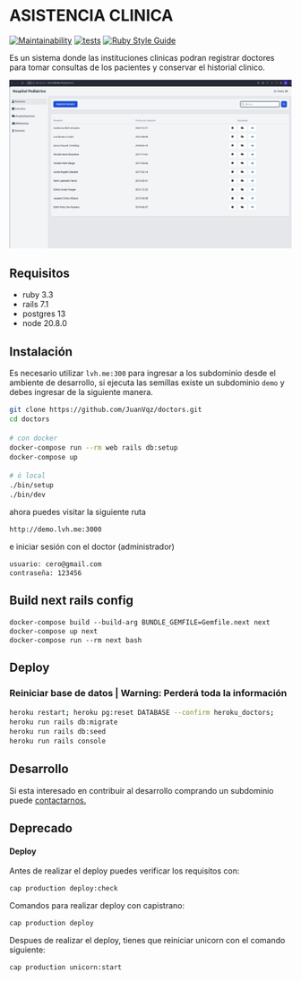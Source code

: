 # ASISTENCIA CLINICA

[![Maintainability](https://api.codeclimate.com/v1/badges/09e3708ac24f9016f6fd/maintainability)](https://codeclimate.com/github/JuanVqz/doctors/maintainability)
[![tests](https://github.com/JuanVqz/doctors/actions/workflows/tests.yml/badge.svg?branch=main)](https://github.com/JuanVqz/doctors/actions/workflows/tests.yml)
[![Ruby Style Guide](https://img.shields.io/badge/code_style-standard-brightgreen.svg)](https://github.com/testdouble/standard)


Es un sistema donde las instituciones clinicas podran registrar doctores para
tomar consultas de los pacientes y conservar el historial clinico.

![dashboard](dash.png)

## Requisitos

- ruby 3.3
- rails 7.1
- postgres 13
- node 20.8.0

## Instalación

Es necesario utilizar `lvh.me:300` para ingresar a los subdominio desde el ambiente
de desarrollo, si ejecuta las semillas existe un subdominio `demo`
y debes ingresar de la siguiente manera.

```sh
git clone https://github.com/JuanVqz/doctors.git
cd doctors

# con docker
docker-compose run --rm web rails db:setup
docker-compose up

# ó local
./bin/setup
./bin/dev
```

ahora puedes visitar la siguiente ruta

```bash
http://demo.lvh.me:3000
```

e iniciar sesión con el doctor (administrador)

```
usuario: cero@gmail.com
contraseña: 123456
```

## Build next rails config

```
docker-compose build --build-arg BUNDLE_GEMFILE=Gemfile.next next
docker-compose up next
docker-compose run --rm next bash
```

## Deploy

### Reiniciar base de datos | Warning: Perderá toda la información

```bash
heroku restart; heroku pg:reset DATABASE --confirm heroku_doctors;
heroku run rails db:migrate
heroku run rails db:seed
heroku run rails console
```

## Desarrollo

Si esta interesado en contribuir al desarrollo comprando un subdominio
puede [contactarnos.](https://github.com/JuanVqz)

## Deprecado

#### Deploy

Antes de realizar el deploy puedes verificar los requisitos con:

```sh
cap production deploy:check
```

Comandos para realizar deploy con capistrano:

```sh
cap production deploy
```

Despues de realizar el deploy, tienes que reiniciar unicorn con el comando siguiente:

```sh
cap production unicorn:start
```
